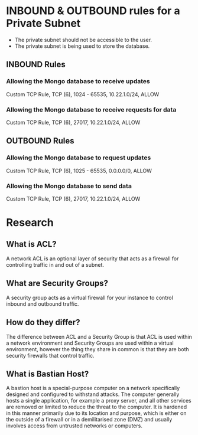 # INBOUND & OUTBOUND rules for a Private Subnet

- The private subnet should not be accessible to the user.
- The private subnet is being used to store the database.

## INBOUND Rules

### Allowing the Mongo database to receive updates
Custom TCP Rule,
TCP (6),
1024 - 65535,
10.22.1.0/24,
ALLOW

### Allowing the Mongo database to receive requests for data
Custom TCP Rule,
TCP (6),
27017,
10.22.1.0/24,
ALLOW

## OUTBOUND Rules

### Allowing the Mongo database to request updates
Custom TCP Rule,
TCP (6),
1025 - 65535,
0.0.0.0/0,
ALLOW

### Allowing the Mongo database to send data
Custom TCP Rule,
TCP (6),
27017,
10.22.1.0/24,
ALLOW

# Research

## What is ACL?

A network ACL is an optional layer of security that acts as a firewall for controlling traffic in and out of a subnet.

## What are Security Groups?

A security group acts as a virtual firewall for your instance to control inbound and outbound traffic.

## How do they differ?

The difference between ACL and a Security Group is that ACL is used within a network environment and Security Groups are used within a virtual environment, however the thing they share in common is that they are both security firewalls that control traffic.

## What is Bastian Host?

A bastion host is a special-purpose computer on a network specifically designed and configured to withstand attacks. The computer generally hosts a single application, for example a proxy server, and all other services are removed or limited to reduce the threat to the computer. It is hardened in this manner primarily due to its location and purpose, which is either on the outside of a firewall or in a demilitarised zone (DMZ) and usually involves access from untrusted networks or computers.
